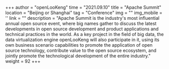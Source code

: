 +++ 
author = "openLooKeng"
time = "2021.09.10" 
title = "Apache Summit" 
location = "Beijing or Shanghai" 
tag = "Conference"
img = "" 
img_mobile = ''
link = ""
description = "Apache Summit is the industry's most influential annual open source event, where big names gather to discuss the latest developments in open source development and product applications and technical practices in the world. As a key project in the field of big data, the data virtualization engine openLooKeng will also participate in it, using its own business scenario capabilities to promote the application of open source technology, contribute value to the open source ecosystem, and jointly promote the technological development of the entire industry."
weight = 92
+++
